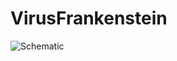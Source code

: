 # VirusFrankenstein

![Schematic](/blob/master/Virus_Frankenstein_schematic.tif?raw=true "Schematic_v001")
